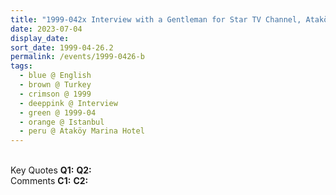 ```yaml
---
title: "1999-042x Interview with a Gentleman for Star TV Channel, Ataköy Marina Hotel, Istanbul, Turkey"
date: 2023-07-04
display_date: 
sort_date: 1999-04-26.2
permalink: /events/1999-0426-b
tags:
  - blue @ English
  - brown @ Turkey
  - crimson @ 1999
  - deeppink @ Interview
  - green @ 1999-04
  - orange @ Istanbul
  - peru @ Ataköy Marina Hotel
---
```


<br>

<wave-list>
  <list-title color="DarkSeaGreen" width="55">Key Quotes</list-title>
  <list-item color="BlanchedAlmond" width="280"><b>Q1:</b> <i></i></list-item>
  <list-item color="Lavender" width="280"><b>Q2:</b> <i></i></list-item>
</wave-list>

<br>

<wave-list>
  <list-title color="DarkSeaGreen" width="55">Comments</list-title>
  <list-item color="BlanchedAlmond" width="280"><b>C1:</b> <i></i></list-item>
  <list-item color="Lavender" width="280"><b>C2:</b> <i></i></list-item>
</wave-list>